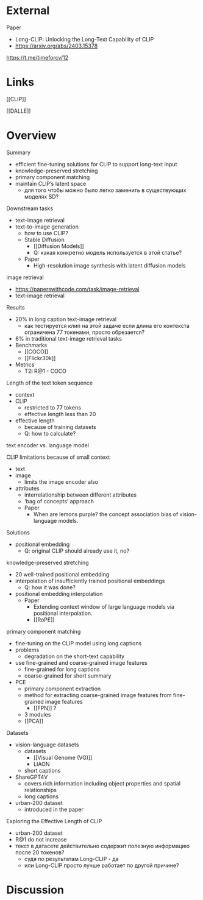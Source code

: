 
# External

Paper
- Long-CLIP: Unlocking the Long-Text Capability of CLIP
- https://arxiv.org/abs/2403.15378

https://t.me/timeforcv/12

# Links


[[CLIP]]

[[DALLE]]


# Overview

Summary
- efficient fine-tuning solutions for CLIP to support long-text input
- knowledge-preserved stretching
- primary component matching
- maintain CLIP’s latent space
	- для того чтобы можно было легко заменить в существующих моделях SD? 

Downstream tasks
- text-image retrieval
- text-to-image generation
	- how to use CLIP?
	- Stable Diffusion
		- [[Diffusion Models]]
		- Q: какая конкретно модель используется в этой статье?
	- Paper
		- High-resolution image synthesis with latent diffusion models

image retrieval
- https://paperswithcode.com/task/image-retrieval
- text-image retrieval

Results
- 20% in long caption text-image retrieval
	- как тестируется клип на этой задаче если длина его контекста ограничена 77 токенами, просто обрезается?
- 6% in traditional text-image retrieval tasks
- Benchmarks
	- [[COCO]]
	- [[Flickr30k]]
- Metrics
	- T2I R@1 - COCO

Length of the text token sequence
- context
- CLIP
	- restricted to 77 tokens
	- effective length less than 20
- effective length
	- because of training datasets
	- Q: how to calculate?

text encoder vs. language model

CLIP limitations because of small context
- text
- image
	- limits the image encoder also
- attributes
	- interrelationship between different attributes
	- ‘bag of concepts’ approach
	- Paper
		- When are lemons purple? the concept association bias of vision-language models.


Solutions
- positional embedding
	- Q: original CLIP should already use it, no?

knowledge-preserved stretching
- 20 well-trained positional embedding
- interpolation of insufficiently trained positional embeddings
	- Q: how it was done?
- positional embedding interpolation
	- Paper
		- Extending context window of large language models via positional interpolation.
		- [[RoPE]]

primary component matching
- fine-tuning on the CLIP model using long captions
- problems
	- degradation on the short-text capability
- use fine-grained and coarse-grained image features
	- fine-grained for long captions
	- coarse-grained for short summary
- PCE
	- primary component extraction
	- method for extracting coarse-grained image features from fine-grained image features
		- [[FPN]] ?
	- 3 modules
	- [[PCA]]

Datasets
- vision-language datasets
	- datasets
		- [[Visual Genome (VG)]]
		- LIAON
	- short captions
- ShareGPT4V
	- covers rich information including object properties and spatial relationships
	- long captions
- urban-200 dataset
	- introduced in the paper

Exploring the Effective Length of CLIP
- urban-200 dataset
- R@1 do not increase
- текст в датасете действительно содержит полезную информацию после 20 токенов?
	- судя по результатам Long-CLIP - да
	- или Long-CLIP просто лучше работает по другой причине?

# Discussion
